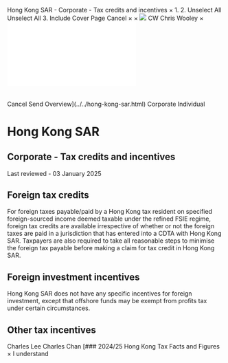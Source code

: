 Hong Kong SAR - Corporate - Tax credits and incentives
×
1.
2.
Unselect All
Unselect All
3.
Include Cover Page
Cancel
×
×
![](../../-/media/world-wide-tax-summaries/attachments/global---chris-wooley.ashx%3Frev=ac5e5f3223b34096b1afc2a6009c7320&revision=ac5e5f32-23b3-4096-b1af-c2a6009c7320&hash=859B7ADC84DC2CBEC9760E9E6EE7DE6D0A8BFCDF)
CW
Chris Wooley
×
![](tax-credits-and-incentives.html)
######
Cancel
Send
Overview](../../hong-kong-sar.html)
Corporate
Individual
# Hong Kong SAR
## Corporate - Tax credits and incentives
Last reviewed - 03 January 2025
## Foreign tax credits
For foreign taxes payable/paid by a Hong Kong tax resident on specified foreign-sourced income deemed taxable under the refined FSIE regime, foreign tax credits are available irrespective of whether or not the foreign taxes are paid in a jurisdiction that has entered into a CDTA with Hong Kong SAR. Taxpayers are also required to take all reasonable steps to minimise the foreign tax payable before making a claim for tax credit in Hong Kong SAR.
## Foreign investment incentives
Hong Kong SAR does not have any specific incentives for foreign investment, except that offshore funds may be exempt from profits tax under certain circumstances.
## Other tax incentives
Charles Lee
Charles Chan
[### 2024/25 Hong Kong Tax Facts and Figures
×
I understand
